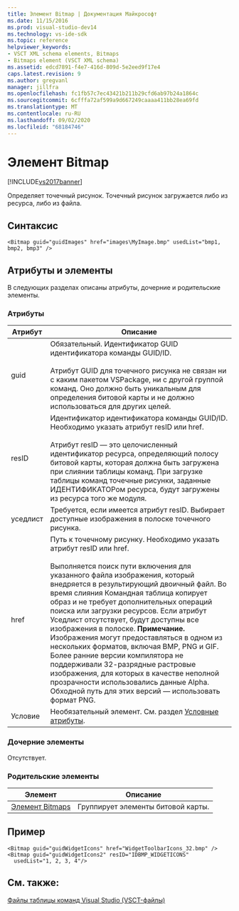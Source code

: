 ```yaml
---
title: Элемент Bitmap | Документация Майкрософт
ms.date: 11/15/2016
ms.prod: visual-studio-dev14
ms.technology: vs-ide-sdk
ms.topic: reference
helpviewer_keywords:
- VSCT XML schema elements, Bitmaps
- Bitmaps element (VSCT XML schema)
ms.assetid: edcd7891-f4e7-416d-809d-5e2eed9f17e4
caps.latest.revision: 9
ms.author: gregvanl
manager: jillfra
ms.openlocfilehash: fc1fb57c7ec43421b211b29cfd6ab97b24a1864c
ms.sourcegitcommit: 6cfffa72af599a9d667249caaaa411bb28ea69fd
ms.translationtype: MT
ms.contentlocale: ru-RU
ms.lasthandoff: 09/02/2020
ms.locfileid: "68184746"
---
```

# <a name="bitmap-element"></a>Элемент Bitmap
[!INCLUDE[vs2017banner](../includes/vs2017banner.md)]

Определяет точечный рисунок. Точечный рисунок загружается либо из ресурса, либо из файла.  
  
## <a name="syntax"></a>Синтаксис  
  
```  
<Bitmap guid="guidImages" href="images\MyImage.bmp" usedList="bmp1, bmp2, bmp3" />  
```  
  
## <a name="attributes-and-elements"></a>Атрибуты и элементы  
 В следующих разделах описаны атрибуты, дочерние и родительские элементы.  
  
### <a name="attributes"></a>Атрибуты  
  
|Атрибут|Описание|  
|---------------|-----------------|  
|guid|Обязательный. Идентификатор GUID идентификатора команды GUID/ID.<br /><br /> Атрибут GUID для точечного рисунка не связан ни с каким пакетом VSPackage, ни с другой группой команд.  Оно должно быть уникальным для определения битовой карты и не должно использоваться для других целей.|  
|resID|Идентификатор идентификатора команды GUID/ID. Необходимо указать атрибут resID или href.<br /><br /> Атрибут resID — это целочисленный идентификатор ресурса, определяющий полосу битовой карты, которая должна быть загружена при слиянии таблицы команд.  При загрузке таблицы команд точечные рисунки, заданные ИДЕНТИФИКАТОРом ресурса, будут загружены из ресурса того же модуля.|  
|уседлист|Требуется, если имеется атрибут resID. Выбирает доступные изображения в полоске точечного рисунка.|  
|href|Путь к точечному рисунку. Необходимо указать атрибут resID или href.<br /><br /> Выполняется поиск пути включения для указанного файла изображения, который внедряется в результирующий двоичный файл.  Во время слияния Командная таблица копирует образ и не требует дополнительных операций поиска или загрузки ресурсов.  Если атрибут Уседлист отсутствует, будут доступны все изображения в полоске. **Примечание.**  Изображения могут предоставляться в одном из нескольких форматов, включая BMP, PNG и GIF.  Более ранние версии компилятора не поддерживали 32-разрядные растровые изображения, для которых в качестве неполной прозрачности использовались данные Alpha. Обходной путь для этих версий — использовать формат PNG.|  
|Условие|Необязательный элемент. См. раздел [Условные атрибуты](../extensibility/vsct-xml-schema-conditional-attributes.md).|  
  
### <a name="child-elements"></a>Дочерние элементы  
 Отсутствует.  
  
### <a name="parent-elements"></a>Родительские элементы  
  
|Элемент|Описание|  
|-------------|-----------------|  
|[Элемент Bitmaps](../extensibility/bitmaps-element.md)|Группирует элементы битовой карты.|  
  
## <a name="example"></a>Пример  
  
```  
<Bitmap guid="guidWidgetIcons" href="WidgetToolbarIcons_32.bmp" />  
<Bitmap guid="guidWidgetIcons2" resID="IDBMP_WIDGETICONS"  
  usedList="1, 2, 3, 4"/>  
```  
  
## <a name="see-also"></a>См. также:  
 [Файлы таблицы команд Visual Studio (VSCT-файлы)](../extensibility/internals/visual-studio-command-table-dot-vsct-files.md)
